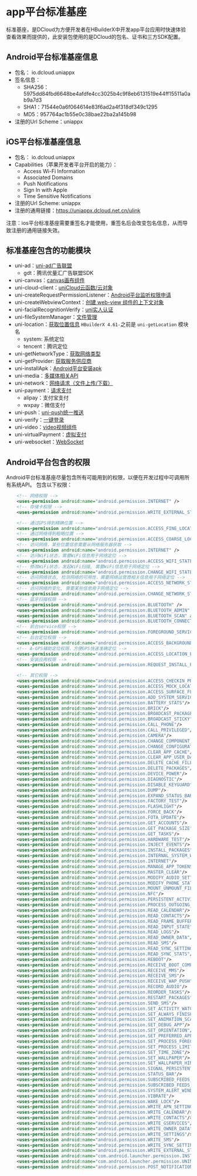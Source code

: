 # app平台标准基座  

标准基座，是DCloud为方便开发者在HBuilderX中开发app平台应用时快速体验查看效果而提供的，此安装包使用的是DCloud的包名、证书和三方SDK配置。

## Android平台标准基座信息  
- 包名： io.dcloud.uniappx  
- 签名信息：  
    + SHA256：5975dd84fbd6648be4afdfe4cc3025b4c9f8eb6131519e44ff15511a0ab9a7d3
    + SHA1：71544e0a6f064614e83f6ad2a4f318df349c1295
    + MD5：957764ac1b55e0c38bae22ba2a145b98
- 注册的Url Scheme：uniappx

## iOS平台标准基座信息  
- 包名： io.dcloud.uniappx  
- Capabilities（苹果开发者平台开启的能力）：  
    + Access Wi-Fi Information
    + Associated Domains
    + Push Notifications
    + Sign In with Apple
    + Time Sensitive Notifications
- 注册的Url Scheme: uniappx  
- 注册的通用链接：https://uniappx.dcloud.net.cn/ulink  

注意：ios平台标准基座需要重签名才能使用，重签名后会改变包名信息，从而导致注册的通用链接失效。

## 标准基座包含的功能模块  
- uni-ad：[uni-ad广告联盟](https://uniad.dcloud.net.cn/)  
    + gdt：腾讯优量汇广告联盟SDK  
- uni-canvas：[canvas画布组件](../component/canvas.md)
- uni-cloud-client：[uniCloud云函数/云对象](https://doc.dcloud.net.cn/uniCloud/cf-functions.html)
- uni-createRequestPermissionListener：[Android平台监听权限申请](../api/create-request-permission-listener.md)  
- uni-createWebviewContext：[创建 web-view 组件的上下文对象](../api/create-webview-context.md)
- uni-facialRecognitionVerify：[uni实人认证](https://doc.dcloud.net.cn/uniCloud/frv/intro.html)
- uni-fileSystemManager：[文件管理](../api/get-file-system-manager.md)
- uni-location：[获取位置信息](../api/get-location.md) `HBuilderX 4.61-`之前是 `uni-getLocation` 模块名
    + system: 系统定位
    + tencent：腾讯定位
- uni-getNetworkType：[获取网络类型](../api/get-network-type.md)
- uni-getProvider: [获取服务供应商](../api/get-provider.md#getprovider)
- uni-installApk：[Android平台安装apk](../api/install-apk.md)
- uni-media：[多媒体相关API](../api/choose-image.md)
- uni-network：[网络请求（文件上传/下载）](../api/request.md)
- uni-payment：[请求支付](../api/request-payment.md)
    + alipay：支付宝支付
    + wxpay：微信支付
- uni-push：[uni-push统一推送](https://uniapp.dcloud.net.cn/unipush-v2.html)
- uni-verify：[一键登录](../api/get-univerify-manager.md)
- uni-video：[video视频组件](../component/video.md)
- uni-virtualPayment：[虚拟支付](../api/virtual-payment.md#requestvirtualpayment)
- uni-websocket：[WebSocket](../api/websocket-global.md)

## Android平台包含的权限
Android平台标准基座尽量包含所有可能用到的权限，以便在开发过程中可调用所有系统API。
包含以下权限：
```xml
	<!-- 网络权限 -->
	<uses-permission android:name="android.permission.INTERNET" />
	<!-- 存储卡权限 -->
	<uses-permission android:name="android.permission.WRITE_EXTERNAL_STORAGE" />

	<!-- 通过GPS得到精确位置 -->
	<uses-permission android:name="android.permission.ACCESS_FINE_LOCATION" />
	<!-- 通过网络得到粗略位置 -->
	<uses-permission android:name="android.permission.ACCESS_COARSE_LOCATION" />
	<!-- 访问网络，某些位置信息需要从网络服务器获取 -->
	<uses-permission android:name="android.permission.INTERNET" />
	<!-- 访问WiFi状态，需要WiFi信息用于网络定位 -->
	<uses-permission android:name="android.permission.ACCESS_WIFI_STATE" />
	<!-- 修改WiFi状态，发起WiFi扫描, 需要WiFi信息用于网络定位 -->
	<uses-permission android:name="android.permission.CHANGE_WIFI_STATE" />
	<!-- 访问网络状态, 检测网络的可用性，需要网络运营商相关信息用于网络定位 -->
	<uses-permission android:name="android.permission.ACCESS_NETWORK_STATE" />
	<!-- 访问网络的变化, 需要某些信息用于网络定位 -->
	<uses-permission android:name="android.permission.CHANGE_NETWORK_STATE" />
	<!-- 蓝牙扫描权限 -->
	<uses-permission android:name="android.permission.BLUETOOTH" />
	<uses-permission android:name="android.permission.BLUETOOTH_ADMIN" />
	<uses-permission android:name="android.permission.BLUETOOTH_SCAN" android:usesPermissionFlags="neverForLocation" />
	<uses-permission android:name="android.permission.BLUETOOTH_CONNECT" />
	<!-- 前台service权限 -->
	<uses-permission android:name="android.permission.FOREGROUND_SERVICE" />
	<!-- 后台定位权限 -->
	<uses-permission android:name="android.permission.ACCESS_BACKGROUND_LOCATION" />
	<!-- A-GPS辅助定位权限，方便GPS快速准确定位 -->
	<uses-permission android:name="android.permission.ACCESS_LOCATION_EXTRA_COMMANDS" />
	<!-- 安装应用权限 -->
	<uses-permission android:name="android.permission.REQUEST_INSTALL_PACKAGES" />

	<!-- 其它权限 -->
	<uses-permission android:name="android.permission.ACCESS_CHECKIN_PROPERTIES"/>
	<uses-permission android:name="android.permission.ACCESS_MOCK_LOCATION"/>
	<uses-permission android:name="android.permission.ACCESS_SURFACE_FLINGER"/>
	<uses-permission android:name="android.permission.ADD_SYSTEM_SERVICE"/>
	<uses-permission android:name="android.permission.BATTERY_STATS"/>
	<uses-permission android:name="android.permission.BRICK"/>
	<uses-permission android:name="android.permission.BROADCAST_PACKAGE_REMOVED"/>
	<uses-permission android:name="android.permission.BROADCAST_STICKY"/>
	<uses-permission android:name="android.permission.CALL_PHONE"/>
	<uses-permission android:name="android.permission.CALL_PRIVILEGED"/>
	<uses-permission android:name="android.permission.CAMERA"/>
	<uses-permission android:name="android.permission.CHANGE_COMPONENT_ENABLED_STATE"/>
	<uses-permission android:name="android.permission.CHANGE_CONFIGURATION"/>
	<uses-permission android:name="android.permission.CLEAR_APP_CACHE"/>
	<uses-permission android:name="android.permission.CLEAR_APP_USER_DATA"/>
	<uses-permission android:name="android.permission.DELETE_CACHE_FILES"/>
	<uses-permission android:name="android.permission.DELETE_PACKAGES"/>
	<uses-permission android:name="android.permission.DEVICE_POWER"/>
	<uses-permission android:name="android.permission.DIAGNOSTIC"/>
	<uses-permission android:name="android.permission.DISABLE_KEYGUARD"/>
	<uses-permission android:name="android.permission.DUMP"/>
	<uses-permission android:name="android.permission.EXPAND_STATUS_BAR"/>
	<uses-permission android:name="android.permission.FACTORY_TEST"/>
	<uses-permission android:name="android.permission.FLASHLIGHT"/>
	<uses-permission android:name="android.permission.FORCE_BACK"/>
	<uses-permission android:name="android.permission.FOTA_UPDATE"/>
	<uses-permission android:name="android.permission.GET_ACCOUNTS"/>
	<uses-permission android:name="android.permission.GET_PACKAGE_SIZE"/>
	<uses-permission android:name="android.permission.GET_TASKS"/>
	<uses-permission android:name="android.permission.HARDWARE_TEST"/>
	<uses-permission android:name="android.permission.INJECT_EVENTS"/>
	<uses-permission android:name="android.permission.INSTALL_PACKAGES"/>
	<uses-permission android:name="android.permission.INTERNAL_SYSTEM_WINDOW"/>
	<uses-permission android:name="android.permission.INTERNET"/>
	<uses-permission android:name="android.permission.MANAGE_APP_TOKENS"/>
	<uses-permission android:name="android.permission.MASTER_CLEAR"/>
	<uses-permission android:name="android.permission.MODIFY_AUDIO_SETTINGS"/>
	<uses-permission android:name="android.permission.MODIFY_PHONE_STATE"/>
	<uses-permission android:name="android.permission.MOUNT_UNMOUNT_FILESYSTEMS"/>
	<uses-permission android:name="android.permission.NFC"/>
	<uses-permission android:name="android.permission.PERSISTENT_ACTIVITY"/>
	<uses-permission android:name="android.permission.PROCESS_OUTGOING_CALLS"/>
	<uses-permission android:name="android.permission.READ_CALENDAR"/>
	<uses-permission android:name="android.permission.READ_CONTACTS"/>
	<uses-permission android:name="android.permission.READ_FRAME_BUFFER"/>
	<uses-permission android:name="android.permission.READ_INPUT_STATE"/>
	<uses-permission android:name="android.permission.READ_LOGS"/>
	<uses-permission android:name="android.permission.READ_OWNER_DATA"/>
	<uses-permission android:name="android.permission.READ_SMS"/>
	<uses-permission android:name="android.permission.READ_SYNC_SETTINGS"/>
	<uses-permission android:name="android.permission.READ_SYNC_STATS"/>
	<uses-permission android:name="android.permission.REBOOT"/>
	<uses-permission android:name="android.permission.RECEIVE_BOOT_COMPLETED"/>
	<uses-permission android:name="android.permission.RECEIVE_MMS"/>
	<uses-permission android:name="android.permission.RECEIVE_SMS"/>
	<uses-permission android:name="android.permission.RECEIVE_WAP_PUSH"/>
	<uses-permission android:name="android.permission.RECORD_AUDIO"/>
	<uses-permission android:name="android.permission.REORDER_TASKS"/>
	<uses-permission android:name="android.permission.RESTART_PACKAGES"/>
	<uses-permission android:name="android.permission.SEND_SMS"/>
	<uses-permission android:name="android.permission.SET_ACTIVITY_WATCHER"/>
	<uses-permission android:name="android.permission.SET_ALWAYS_FINISH"/>
	<uses-permission android:name="android.permission.SET_ANIMATION_SCALE"/>
	<uses-permission android:name="android.permission.SET_DEBUG_APP"/>
	<uses-permission android:name="android.permission.SET_ORIENTATION"/>
	<uses-permission android:name="android.permission.SET_PREFERRED_APPLICATIONS"/>
	<uses-permission android:name="android.permission.SET_PROCESS_FOREGROUND"/>
	<uses-permission android:name="android.permission.SET_PROCESS_LIMIT"/>
	<uses-permission android:name="android.permission.SET_TIME_ZONE"/>
	<uses-permission android:name="android.permission.SET_WALLPAPER"/>
	<uses-permission android:name="android.permission.SET_WALLPAPER_HINTS"/>
	<uses-permission android:name="android.permission.SIGNAL_PERSISTENT_PROCESSES"/>
	<uses-permission android:name="android.permission.STATUS_BAR"/>
	<uses-permission android:name="android.permission.SUBSCRIBED_FEEDS_READ"/>
	<uses-permission android:name="android.permission.SUBSCRIBED_FEEDS_WRITE"/>
	<uses-permission android:name="android.permission.SYSTEM_ALERT_WINDOW"/>
	<uses-permission android:name="android.permission.VIBRATE"/>
	<uses-permission android:name="android.permission.WAKE_LOCK"/>
	<uses-permission android:name="android.permission.WRITE_APN_SETTINGS"/>
	<uses-permission android:name="android.permission.WRITE_CALENDAR"/>
	<uses-permission android:name="android.permission.WRITE_CONTACTS"/>
	<uses-permission android:name="android.permission.WRITE_GSERVICES"/>
	<uses-permission android:name="android.permission.WRITE_OWNER_DATA"/>
	<uses-permission android:name="android.permission.WRITE_SETTINGS"/>
	<uses-permission android:name="android.permission.WRITE_SMS"/>
	<uses-permission android:name="android.permission.WRITE_SYNC_SETTINGS"/>
	<uses-permission android:name="android.permission.WRITE_EXTERNAL_STORAGE"/>
	<uses-permission android:name="com.android.launcher.permission.INSTALL_SHORTCUT"/>
	<uses-permission android:name="com.android.launcher.permission.UNINSTALL_SHORTCUT"/>
	<uses-permission android:name="android.permission.POST_NOTIFICATIONS"/>
```
